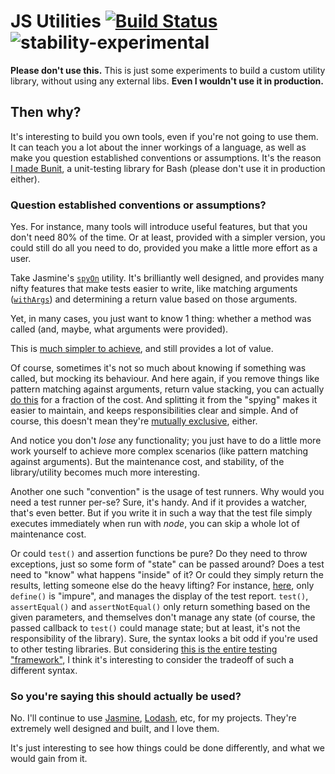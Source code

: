 JS Utilities [![Build Status](https://travis-ci.org/wadmiraal/jsutils.svg?branch=master)](https://travis-ci.org/wadmiraal/jsutils) ![stability-experimental](https://img.shields.io/badge/stability-experimental-orange.svg)
============

**Please don't use this.** This is just some experiments to build a custom utility library, without using any external libs. **Even I wouldn't use it in production.**

Then why?
---------

It's interesting to build you own tools, even if you're not going to use them. It can teach you a lot about the inner workings of a language, as well as make you question established conventions or assumptions. It's the reason [I made Bunit](https://github.com/wadmiraal/bunit), a unit-testing library for Bash (please don't use it in production either).

### Question established conventions or assumptions?

Yes. For instance, many tools will introduce useful features, but that you don't need 80% of the time. Or at least, provided with a simpler version, you could still do all you need to do, provided you make a little more effort as a user.

Take Jasmine's [`spyOn`](https://jasmine.github.io/api/3.6/global.html#spyOn) utility. It's brilliantly well designed, and provides many nifty features that make tests easier to write, like matching arguments ([`withArgs`](https://jasmine.github.io/api/3.6/Spy.html#withArgs)) and determining a return value based on those arguments.

Yet, in many cases, you just want to know 1 thing: whether a method was called (and, maybe, what arguments were provided).

This is [much simpler to achieve](src/wunit/spy.js), and still provides a lot of value.

Of course, sometimes it's not so much about knowing if something was called, but mocking its behaviour. And here again, if you remove things like pattern matching against arguments, return value stacking, you can actually [do this](src/wunit/hijack.js) for a fraction of the cost. And splitting it from the "spying" makes it easier to maintain, and keeps responsibilities clear and simple. And of course, this doesn't mean they're [mutually exclusive](tests/wcli/output.test.js), either.

And notice you don't _lose_ any functionality; you just have to do a little more work yourself to achieve more complex scenarios (like pattern matching against arguments). But the maintenance cost, and stability, of the library/utility becomes much more interesting.

Another one such "convention" is the usage of test runners. Why would you need a test runner per-se? Sure, it's handy. And if it provides a watcher, that's even better. But if you write it in such a way that the test file simply executes immediately when run with _node_, you can skip a whole lot of maintenance cost.

Or could `test()` and assertion functions be pure? Do they need to throw exceptions, just so some form of "state" can be passed around? Does a test need to "know" what happens "inside" of it? Or could they simply return the results, letting someone else do the heavy lifting? For instance, [here](tests/wunit/wunit.test.js), only `define()` is "impure", and manages the display of the test report. `test()`, `assertEqual()` and `assertNotEqual()` only return something based on the given parameters, and themselves don't manage any state (of course, the passed callback to `test()` could manage state; but at least, it's not the responsibility of the library). Sure, the syntax looks a bit odd if you're used to other testing libraries. But considering [this is the entire testing "framework"](src/wunit/wunit.js), I think it's interesting to consider the tradeoff of such a different syntax.

### So you're saying this should actually be used?

No. I'll continue to use [Jasmine](https://jasmine.github.io/index.html), [Lodash](https://lodash.com/), etc, for my projects. They're extremely well designed and built, and I love them.

It's just interesting to see how things could be done differently, and what we would gain from it.
